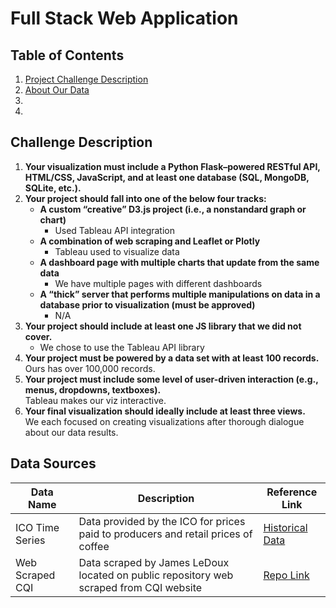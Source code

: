 # Full Stack Web Application
## Table of Contents
1. [Project Challenge Description](#challenge-description)
2. [About Our Data](#data-sources)
3.
4.

## Challenge Description
1.  **Your visualization must include a Python Flask–powered RESTful API, HTML/CSS, JavaScript, and at least one database (SQL, MongoDB, SQLite, etc.).**  
2.  **Your project should fall into one of the below four tracks:**  
	- **A custom “creative” D3.js project (i.e., a nonstandard graph or chart)**  
		- Used Tableau API integration
	- **A combination of web scraping and Leaflet or Plotly**  
		- Tableau used to visualize data
	- **A dashboard page with multiple charts that update from the same data**  
		- We have multiple pages with different dashboards
	- **A “thick” server that performs multiple manipulations on data in a database prior to visualization (must be approved)** 
		- N/A
3.  **Your project should include at least one JS library that we did not cover.**
	- We chose to use the Tableau API library
4.  **Your project must be powered by a data set with at least 100 records.**  
    Ours has over 100,000 records.
5.  **Your project must include some level of user-driven interaction (e.g., menus, dropdowns, textboxes).**  
    Tableau makes our viz interactive.
6. **Your final visualization should ideally include at least three views.**  
	We each focused on creating visualizations after thorough dialogue about our data results.

## Data Sources
| Data Name | Description | Reference Link |
| ------ | ------ | ------ |
| ICO Time Series | Data provided by the ICO for prices paid to producers and retail prices of coffee | [Historical Data](http://www.ico.org/new_historical.asp)
| Web Scraped CQI | Data scraped by James LeDoux located on public repository web scraped from CQI website | [Repo Link](https://github.com/jldbc/coffee-quality-database) |
